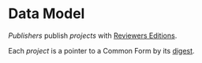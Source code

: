 # Data Model

_Publishers_ publish _projects_ with [Reviewers Editions](https://npm.it/reviewers-edition-parse).

Each _project_ is a pointer to a Common Form by its [digest](https://npm.it/commonform-hash).

